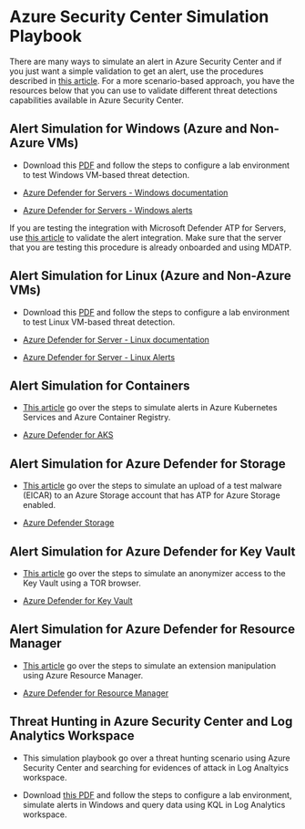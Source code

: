 
# Azure Security Center Simulation Playbook

There are many ways to simulate an alert in Azure Security Center and if you just want a simple validation to get an alert, use the procedures described in [this article](https://docs.microsoft.com/en-us/azure/security-center/security-center-alert-validation). For a more scenario-based approach, you have the resources below that you can use to validate different threat detections capabilities available in Azure Security Center.

## Alert Simulation for Windows (Azure and Non-Azure VMs)

- Download this [PDF](https://github.com/Azure/Azure-Security-Center/blob/master/Simulations/Azure%20Security%20Center%20Security%20Alerts%20Playbook_v2.pdf) and follow the steps to configure a lab environment to test Windows VM-based threat detection.

- [Azure Defender for Servers - Windows documentation](https://docs.microsoft.com/en-us/azure/security-center/security-center-alerts-iaas#windows-)

- [Azure Defender for Servers - Windows alerts](https://docs.microsoft.com/en-us/azure/security-center/alerts-reference#alerts-windows)

If you are testing the integration with Microsoft Defender ATP for Servers, use [this article](https://docs.microsoft.com/en-us/azure/security-center/security-center-wdatp#test-the-feature) to validate the alert integration. Make sure that the server that you are testing this procedure is already onboarded and using MDATP.

## Alert Simulation for Linux (Azure and Non-Azure VMs)

- Download this [PDF](https://github.com/Azure/Azure-Security-Center/blob/master/Simulations/Azure%20Security%20Center%20Linux%20Detections_v2.pdf) and follow the steps to configure a lab environment to test Linux VM-based threat detection.

- [Azure Defender for Server - Linux documentation](https://docs.microsoft.com/en-us/azure/security-center/security-center-alerts-iaas#linux-)

- [Azure Defender for Server - Linux Alerts](https://docs.microsoft.com/en-us/azure/security-center/alerts-reference#alerts-linux)


## Alert Simulation for Containers
- [This article](https://techcommunity.microsoft.com/t5/azure-security-center/how-to-demonstrate-the-new-containers-features-in-azure-security/ba-p/1011270) go over the steps to simulate alerts in Azure Kubernetes Services and Azure Container Registry.

- [Azure Defender for AKS](https://docs.microsoft.com/en-us/azure/security-center/kubernetes-workload-protections)


## Alert Simulation for Azure Defender for Storage
- [This article](https://techcommunity.microsoft.com/t5/azure-security-center/validating-atp-for-azure-storage-detections-in-azure-security/ba-p/1068131) go over the steps to simulate an upload of a test malware (EICAR) to an Azure Storage account that has ATP for Azure Storage enabled.

- [Azure Defender Storage](https://docs.microsoft.com/en-us/azure/security-center/defender-for-storage-introduction)

## Alert Simulation for Azure Defender for Key Vault
- [This article](https://techcommunity.microsoft.com/t5/azure-security-center/validating-azure-key-vault-threat-detection-in-azure-security/ba-p/1220336) go over the steps to simulate an anonymizer access to the Key Vault using a TOR browser.

- [Azure Defender for Key Vault](https://docs.microsoft.com/en-us/azure/security-center/defender-for-key-vault-introduction)

## Alert Simulation for Azure Defender for Resource Manager
- [This article](https://techcommunity.microsoft.com/t5/azure-security-center/validating-azure-defender-for-resource-manager-alerts/ba-p/2227469) go over the steps to simulate an extension manipulation using Azure Resource Manager.

- [Azure Defender for Resource Manager](https://docs.microsoft.com/en-us/azure/security-center/defender-for-resource-manager-introduction)

## Threat Hunting in Azure Security Center and Log Analytics Workspace

- This simulation playbook go over a threat hunting scenario using Azure Security Center and searching for evidences of attack in Log Analtyics workspace.

- Download [this PDF](https://github.com/Azure/Azure-Security-Center/blob/master/Simulations/Azure%20Security%20Center%20Hunting%20Playbook_V2.pdf) and follow the steps to configure a lab environment, simulate alerts in Windows and query data using KQL in Log Analytics workspace.
